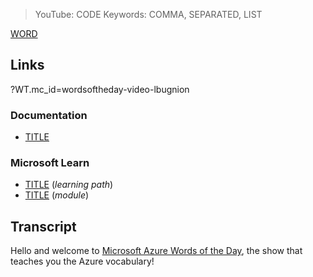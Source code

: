 > YouTube: CODE
> Keywords: COMMA, SEPARATED, LIST

[WORD](/topic/WORD)

<!--YOUTUBEEMBED -->

## Links

?WT.mc_id=wordsoftheday-video-lbugnion

### Documentation

- [TITLE](LINK)

### Microsoft Learn

- [TITLE](LINK) (*learning path*)
- [TITLE](LINK) (*module*)

## Transcript

Hello and welcome to [Microsoft Azure Words of the Day](/), the show that teaches you the Azure vocabulary!